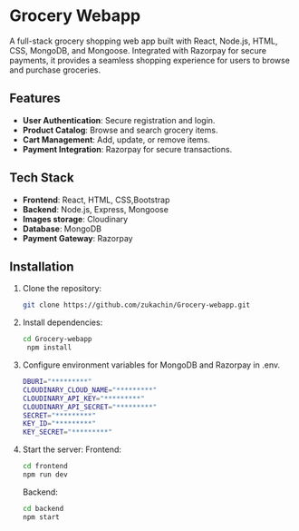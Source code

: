 # Grocery Webapp

A full-stack grocery shopping web app built with React, Node.js, HTML, CSS, MongoDB, and Mongoose. Integrated with Razorpay for secure payments, it provides a seamless shopping experience for users to browse and purchase groceries.

## Features

- **User Authentication**: Secure registration and login.
- **Product Catalog**: Browse and search grocery items.
- **Cart Management**: Add, update, or remove items.
- **Payment Integration**: Razorpay for secure transactions.

## Tech Stack

- **Frontend**: React, HTML, CSS,Bootstrap
- **Backend**: Node.js, Express, Mongoose
- **Images storage**: Cloudinary
- **Database**: MongoDB
- **Payment Gateway**: Razorpay

## Installation

1. Clone the repository:
   ```bash
   git clone https://github.com/zukachin/Grocery-webapp.git
   ```
2. Install dependencies:
   ```bash
   cd Grocery-webapp
    npm install
   ```
3. Configure environment variables for MongoDB and Razorpay in .env.
    ```bash
    DBURI="*********"
    CLOUDINARY_CLOUD_NAME="*********"
    CLOUDINARY_API_KEY="*********"
    CLOUDINARY_API_SECRET="*********"
    SECRET="*********"
    KEY_ID="*********"
    KEY_SECRET="*********"
   ```
4. Start the server:
   Frontend:
    ```bash
   cd frontend
   npm run dev
   ```
   Backend:
     ```bash
   cd backend
   npm start
   ```
